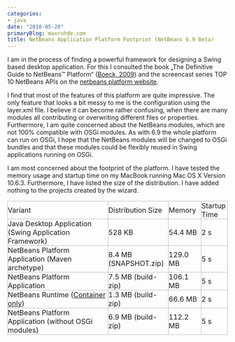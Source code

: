 ```yaml
---
categories:
- java
date: "2010-05-20"
primaryBlog: maxrohde.com
title: NetBeans Application Platform Footprint (NetBeans 6.9 Beta)
---
```


I am in the process of finding a powerful framework for designing a Swing based desktop application. For this I consulted the book „The Definitive Guide to NetBeans™ Platform“ ([Boeck, 2009](http://www.citeulike.org/user/mxro/article/7210866)) and the screencast series TOP 10 NetBeans APIs on the [netbeans platform website](http://netbeans.org/kb/trails/platform.html).

I find that most of the features of this platform are quite impressive. The only feature that looks a bit messy to me is the configuration using the layer.xml file. I believe it can become rather confusing, when there are many modules all contributing or overwriting different files or properties. Furthermore, I am quite concerned about the NetBeans modules, which are not 100% compatible with OSGi modules. As with 6.9 the whole platform can run on OSGi, I hope that the NetBeans modules will be changed to OSGi bundles and that these modules could be flexibly reused in Swing applications running on OSGi.

I am most concerned about the footprint of the platform. I have tested the memory usage and startup time on my MacBook running Mac OS X Version 10.6.3. Furthermore, I have listed the size of the distribution. I have added nothing to the projects created by the wizard.

<table style="empty-cells:show;border-collapse:collapse;"><tbody><tr><td style="width:229px;border:1px solid rgb(191,191,191);margin:0;padding:0;">Variant</td><td style="width:137px;border:1px solid rgb(191,191,191);margin:0;padding:0;">Distribution Size</td><td style="width:74px;border:1px solid rgb(191,191,191);margin:0;padding:0;">Memory</td><td colspan="2" style="width:106px;border:1px solid rgb(191,191,191);margin:0;padding:0;">Startup Time</td></tr><tr><td style="width:229px;border:1px solid rgb(191,191,191);margin:0;padding:0;">Java Desktop Application (Swing Application Framework)</td><td style="width:137px;border:1px solid rgb(191,191,191);margin:0;padding:0;">528 KB</td><td style="width:74px;border:1px solid rgb(191,191,191);margin:0;padding:0;">54.4 MB<div></div></td><td colspan="2" style="width:106px;border:1px solid rgb(191,191,191);margin:0;padding:0;">2 s</td></tr><tr><td style="width:229px;border:1px solid rgb(191,191,191);margin:0;padding:0;">NetBeans Platform Application (Maven archetype)</td><td style="width:137px;border:1px solid rgb(191,191,191);margin:0;padding:0;">8.4 MB (SNAPSHOT.zip)</td><td style="width:74px;border:1px solid rgb(191,191,191);margin:0;padding:0;">129.0 MB</td><td colspan="2" style="width:106px;border:1px solid rgb(191,191,191);margin:0;padding:0;">5 s</td></tr><tr><td style="width:229px;border:1px solid rgb(191,191,191);margin:0;padding:0;">NetBeans Platform Application</td><td style="width:137px;border:1px solid rgb(191,191,191);margin:0;padding:0;">7.5 MB (build-zip)</td><td style="width:74px;border:1px solid rgb(191,191,191);margin:0;padding:0;">106.1 MB</td><td colspan="2" style="width:106px;border:1px solid rgb(191,191,191);margin:0;padding:0;">5 s</td></tr><tr><td style="width:229px;border:1px solid rgb(191,191,191);margin:0;padding:0;">NetBeans Runtime (<a href="http://maxrohde.com/2010/05/24/netbeans-application-platform-core-modules/">Container only</a>)</td><td style="width:137px;border:1px solid rgb(191,191,191);margin:0;padding:0;">1.3 MB (build-zip)</td><td style="width:74px;border:1px solid rgb(191,191,191);margin:0;padding:0;">66.6 MB</td><td colspan="2" style="width:106px;border:1px solid rgb(191,191,191);margin:0;padding:0;">2 s</td></tr><tr><td style="width:229px;border:1px solid rgb(191,191,191);margin:0;padding:0;">NetBeans Platform Application (without OSGi modules)</td><td style="width:137px;border:1px solid rgb(191,191,191);margin:0;padding:0;">6.9 MB (build-zip)</td><td style="width:74px;border:1px solid rgb(191,191,191);margin:0;padding:0;">112.2 MB</td><td colspan="2" style="width:106px;border:1px solid rgb(191,191,191);margin:0;padding:0;">5 s</td></tr></tbody></table>